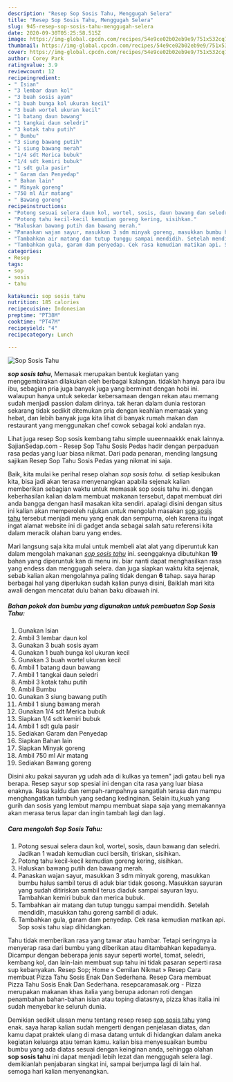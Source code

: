 ```yaml
---
description: "Resep Sop Sosis Tahu, Menggugah Selera"
title: "Resep Sop Sosis Tahu, Menggugah Selera"
slug: 945-resep-sop-sosis-tahu-menggugah-selera
date: 2020-09-30T05:25:58.515Z
image: https://img-global.cpcdn.com/recipes/54e9ce02b02eb9e9/751x532cq70/sop-sosis-tahu-foto-resep-utama.jpg
thumbnail: https://img-global.cpcdn.com/recipes/54e9ce02b02eb9e9/751x532cq70/sop-sosis-tahu-foto-resep-utama.jpg
cover: https://img-global.cpcdn.com/recipes/54e9ce02b02eb9e9/751x532cq70/sop-sosis-tahu-foto-resep-utama.jpg
author: Corey Park
ratingvalue: 3.9
reviewcount: 12
recipeingredient:
- " Isian"
- "3 lembar daun kol"
- "3 buah sosis ayam"
- "1 buah bunga kol ukuran kecil"
- "3 buah wortel ukuran kecil"
- "1 batang daun bawang"
- "1 tangkai daun seledri"
- "3 kotak tahu putih"
- " Bumbu"
- "3 siung bawang putih"
- "1 siung bawang merah"
- "1/4 sdt Merica bubuk"
- "1/4 sdt kemiri bubuk"
- "1 sdt gula pasir"
- " Garam dan Penyedap"
- " Bahan lain"
- " Minyak goreng"
- "750 ml Air matang"
- " Bawang goreng"
recipeinstructions:
- "Potong sesuai selera daun kol, wortel, sosis, daun bawang dan seledri. Jadikan 1 wadah kemudian cuci bersih, tiriskan, sisihkan."
- "Potong tahu kecil-kecil kemudian goreng kering, sisihkan."
- "Haluskan bawang putih dan bawang merah."
- "Panaskan wajan sayur, masukkan 3 sdm minyak goreng, masukkan bumbu halus sambil terus di aduk biar tidak gosong. Masukkan sayuran yang sudah ditiriskan sambil terus diaduk sampai sayuran layu. Tambahkan kemiri bubuk dan merica bubuk."
- "Tambahkan air matang dan tutup tunggu sampai mendidih. Setelah mendidih, masukkan tahu goreng sambil di aduk."
- "Tambahkan gula, garam dam penyedap. Cek rasa kemudian matikan api. Sop sosis tahu siap dihidangkan."
categories:
- Resep
tags:
- sop
- sosis
- tahu

katakunci: sop sosis tahu 
nutrition: 185 calories
recipecuisine: Indonesian
preptime: "PT38M"
cooktime: "PT47M"
recipeyield: "4"
recipecategory: Lunch

---
```



![Sop Sosis Tahu](https://img-global.cpcdn.com/recipes/54e9ce02b02eb9e9/751x532cq70/sop-sosis-tahu-foto-resep-utama.jpg)

<b><i>sop sosis tahu</i></b>, Memasak merupakan bentuk kegiatan yang menggembirakan dilakukan oleh berbagai kalangan. tidaklah hanya para ibu ibu, sebagian pria juga banyak juga yang berminat dengan hobi ini. walaupun hanya untuk sekedar kebersamaan dengan rekan atau memang sudah menjadi passion dalam dirinya. tak heran dalam dunia restoran sekarang tidak sedikit ditemukan pria dengan keahlian memasak yang hebat, dan lebih banyak juga kita lihat di banyak rumah makan dan restaurant yang menggunakan chef cowok sebagai koki andalan nya.

Lihat juga resep Sop sosis kembang tahu simple uueennaakkk enak lainnya. SajianSedap.com - Resep Sop Tahu Sosis Pedas hadir dengan perpaduan rasa pedas yang luar biasa nikmat. Dari pada penaran, mending langsung sajikan Resep Sop Tahu Sosis Pedas yang nikmat ini saja.

Baik, kita mulai ke perihal resep olahan <i>sop sosis tahu</i>. di setiap kesibukan kita, bisa jadi akan terasa menyenangkan apabila sejenak kalian memberikan sebagian waktu untuk memasak sop sosis tahu ini. dengan keberhasilan kalian dalam membuat makanan tersebut, dapat membuat diri anda bangga dengan hasil masakan kita sendiri. apalagi disini dengan situs ini kalian akan memperoleh rujukan untuk mengolah masakan <u>sop sosis tahu</u> tersebut menjadi menu yang enak dan sempurna, oleh karena itu ingat ingat alamat website ini di gadget anda sebagai salah satu referensi kita dalam meracik olahan baru yang endes.


Mari langsung saja kita mulai untuk membeli alat alat yang diperuntuk kan dalam mengolah makanan <u><i>sop sosis tahu</i></u> ini. seenggaknya dibutuhkan <b>19</b> bahan yang diperuntuk kan di menu ini. biar nanti dapat menghasilkan rasa yang endess dan menggugah selera. dan juga siapkan waktu kita sejenak, sebab kalian akan mengolahnya paling tidak dengan <b>6</b> tahap. saya harap berbagai hal yang diperlukan sudah kalian punya disini, Baiklah mari kita awali dengan mencatat dulu bahan baku dibawah ini.

<!--inarticleads1-->

##### Bahan pokok dan bumbu yang digunakan untuk pembuatan Sop Sosis Tahu:

1. Gunakan  Isian
1. Ambil 3 lembar daun kol
1. Gunakan 3 buah sosis ayam
1. Gunakan 1 buah bunga kol ukuran kecil
1. Gunakan 3 buah wortel ukuran kecil
1. Ambil 1 batang daun bawang
1. Ambil 1 tangkai daun seledri
1. Ambil 3 kotak tahu putih
1. Ambil  Bumbu
1. Gunakan 3 siung bawang putih
1. Ambil 1 siung bawang merah
1. Gunakan 1/4 sdt Merica bubuk
1. Siapkan 1/4 sdt kemiri bubuk
1. Ambil 1 sdt gula pasir
1. Sediakan  Garam dan Penyedap
1. Siapkan  Bahan lain
1. Siapkan  Minyak goreng
1. Ambil 750 ml Air matang
1. Sediakan  Bawang goreng


Disini aku pakai sayuran yg udah ada di kulkas ya temen&#34; jadi gatau beli nya berapa. Resep sayur sop spesial ini dengan cita rasa yang luar biasa enaknya. Rasa kaldu dan rempah-rampahnya sangatlah terasa dan mampu menghangatkan tumbuh yang sedang kedinginan. Selain itu,kuah yang gurih dan sosis yang lembut mampu membuat siapa saja yang memakannya akan merasa terus lapar dan ingin tambah lagi dan lagi. 

<!--inarticleads2-->

##### Cara mengolah Sop Sosis Tahu:

1. Potong sesuai selera daun kol, wortel, sosis, daun bawang dan seledri. Jadikan 1 wadah kemudian cuci bersih, tiriskan, sisihkan.
1. Potong tahu kecil-kecil kemudian goreng kering, sisihkan.
1. Haluskan bawang putih dan bawang merah.
1. Panaskan wajan sayur, masukkan 3 sdm minyak goreng, masukkan bumbu halus sambil terus di aduk biar tidak gosong. Masukkan sayuran yang sudah ditiriskan sambil terus diaduk sampai sayuran layu. Tambahkan kemiri bubuk dan merica bubuk.
1. Tambahkan air matang dan tutup tunggu sampai mendidih. Setelah mendidih, masukkan tahu goreng sambil di aduk.
1. Tambahkan gula, garam dam penyedap. Cek rasa kemudian matikan api. Sop sosis tahu siap dihidangkan.


Tahu tidak memberikan rasa yang tawar atau hambar. Tetapi seringnya ia menyerap rasa dari bumbu yang diberikan atau ditambahkan kepadanya. Dicampur dengan beberapa jenis sayur seperti wortel, tomat, seledri, kembang kol, dan lain-lain membuat sup tahu ini tidak pasaran seperti rasa sup kebanyakan. Resep Sop; Home » Cemilan Nikmat » Resep Cara membuat Pizza Tahu Sosis Enak Dan Sederhana. Resep Cara membuat Pizza Tahu Sosis Enak Dan Sederhana. resepcaramasak.org - Pizza merupakan makanan khas italia yang berupa adonan roti dengan penambahan bahan-bahan isian atau toping diatasnya, pizza khas italia ini sudah menyebar ke seluruh dunia. 

Demikian sedikit ulasan menu tentang resep resep <u>sop sosis tahu</u> yang enak. saya harap kalian sudah mengerti dengan penjelasan diatas, dan kamu dapat praktek ulang di masa datang untuk di hidangkan dalam aneka kegiatan keluarga atau teman kamu. kalian bisa menyesuaikan bumbu bumbu yang ada diatas sesuai dengan keinginan anda, sehingga olahan <b>sop sosis tahu</b> ini dapat menjadi lebih lezat dan menggugah selera lagi. demikianlah penjabaran singkat ini, sampai berjumpa lagi di lain hal. semoga hari kalian menyenangkan.
